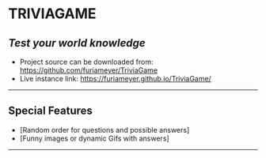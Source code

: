 # **TRIVIAGAME**

## *Test your world knowledge*

* Project source can be downloaded from: https://github.com/furiameyer/TriviaGame
* Live instance link: https://furiameyer.github.io/TriviaGame/

---

## Special Features

* [Random order for questions and possible answers]
* [Funny images or dynamic Gifs with answers]

---
